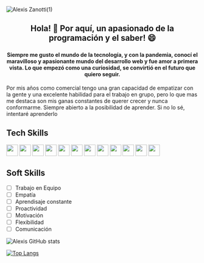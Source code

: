 
![Alexis Zanotti(1)](https://user-images.githubusercontent.com/84089185/147567953-2a95423e-7a2e-4a02-8460-72ac5f1e2dbe.png)


### 						<h2 align='Center'>Hola! 👋 Por aquí, un apasionado de la programación y el saber! 😄</h2>


### <h4 align='Center'>  Siempre me gusto el mundo de la tecnología, y con la pandemia, conocí el maravilloso y apasionante mundo del desarrollo web y fue amor a primera vista. Lo que empezó como una curiosidad, se convirtió en el futuro que quiero seguir.
Por mis años como comercial tengo una gran capacidad de empatizar con la gente y una excelente habilidad para el trabajo en grupo, pero lo que mas me destaca son mis ganas constantes de querer crecer y nunca conformarme. Siempre abierto a la posibilidad de aprender. Si no lo sé, intentaré aprenderlo </h4>

## Tech Skills    

<span>
<img src="https://cdn.jsdelivr.net/gh/devicons/devicon/icons/javascript/javascript-original.svg" style="width:30px" />
<img src="https://cdn.jsdelivr.net/gh/devicons/devicon/icons/react/react-original.svg" style="width:30px" />
<img src="https://cdn.jsdelivr.net/gh/devicons/devicon/icons/redux/redux-original.svg" style="width:30px" />
<img src="https://cdn.jsdelivr.net/gh/devicons/devicon/icons/express/express-original-wordmark.svg" style="width:30px" />
<img src="https://cdn.jsdelivr.net/gh/devicons/devicon/icons/typescript/typescript-original.svg" style="width:30px" />
<img src="https://cdn.jsdelivr.net/gh/devicons/devicon/icons/sequelize/sequelize-original.svg" style="width:30px" />
<img src="https://cdn.jsdelivr.net/gh/devicons/devicon/icons/nodejs/nodejs-original.svg" style="width:30px" />
<img src="https://cdn.jsdelivr.net/gh/devicons/devicon/icons/postgresql/postgresql-original.svg" style="width:30px" />
<img src="https://cdn.jsdelivr.net/gh/devicons/devicon/icons/html5/html5-original.svg" style="width:30px" />
<img src="https://cdn.jsdelivr.net/gh/devicons/devicon/icons/css3/css3-original.svg" style="width:30px" />
<img src="https://cdn.jsdelivr.net/gh/devicons/devicon/icons/git/git-original.svg" style="width:30px" />
<img src="https://cdn.jsdelivr.net/gh/devicons/devicon/icons/github/github-original.svg" style="width:30px" />
  
</span>




## Soft Skills

- [ ] Trabajo en Equipo
- [ ] Empatía
- [ ] Aprendisaje constante
- [ ] Proactividad
- [ ] Motivación
- [ ] Flexibilidad
- [ ] Comunicación

![Alexis GitHub stats](https://github-readme-stats.vercel.app/api?username=alexiszanotti&show_icons=true&theme=merko)

[![Top Langs](https://github-readme-stats.vercel.app/api/top-langs/?username=alexiszanotti&layout=compact)](https://github.com/alexiszanotti/github-readme-stats)





